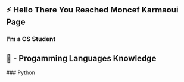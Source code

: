 ## :zap: Hello There You Reached Moncef Karmaoui Page

  ### I'm a CS Student 

## :tada: - Progamming Languages Knowledge
  <div class="python">
    ### Python
  </div>
  
  <style> 
    .python{
    width:50px,
    height:50px,
    background-color:#F8CB2E
  }
  
  </style>
